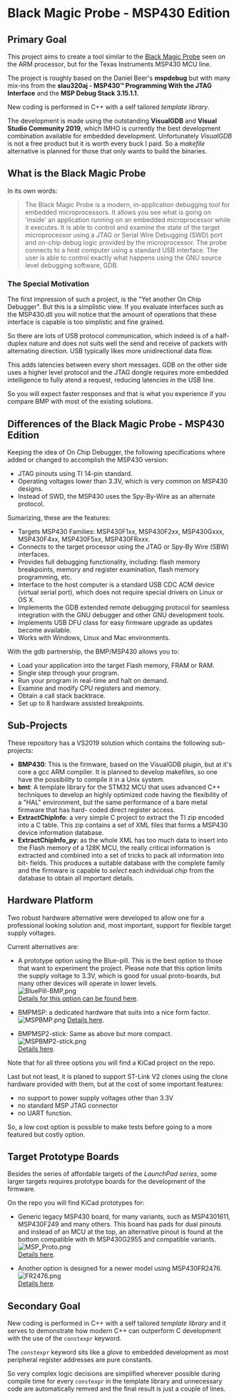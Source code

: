 # Black Magic Probe - MSP430 Edition

## Primary Goal ##
This project aims to create a tool similar to the [Black Magic Probe](https://github.com/blacksphere/blackmagic) seen on the ARM processor, but for the Texas Instruments MSP430 MCU line.

The project is roughly based on the Daniel Beer's **mspdebug** but with many mix-ins from the **slau320aj - MSP430™ Programming With the JTAG Interface** and
the **MSP Debug Stack 3.15.1.1**.

New coding is performed in C++ with a self tailored *template library*.

The development is made using the outstanding **VisualGDB** and **Visual Studio Community 2019**, which IMHO is currently the best development combination available for embedded development. Unfortunately *VisualGDB* is not a free product but it is worth every buck I paid. So a *makefile* alternative is planned for those that only wants to build the binaries.

## What is the Black Magic Probe ##

In its own words:

> The Black Magic Probe is a modern, in-application debugging tool for embedded microprocessors. It allows you see what is going on 'inside' an application running on an embedded microprocessor while it executes. It is able to control and examine the state of the target microprocessor using a JTAG or Serial Wire Debugging (SWD) port and on-chip debug logic provided by the microprocessor. The probe connects to a host computer using a standard USB interface. The user is able to control exactly what happens using the GNU source level debugging software, GDB.

### The Special Motivation ###

The first impression of such a project, is the "Yet another On Chip Debugger". But this is a simplistic view. If you evaluate interfaces such as the MSP430.dll you will notice that the amount of operations that these interface is capable is too simplistic and fine grained.

So there are lots of USB protocol communication, which indeed is of a half-duplex nature and does not suits well the send and receive of packets with alternating direction. USB typically likes more unidirectional data flow.

This adds latencies between every short messages. GDB on the other side uses a higher level protocol and the JTAG dongle requires more embedded intelligence to fully atend a request, reducing latencies in the USB line.

So you will expect faster responses and that is what you experience if you compare BMP with most of the existing solutions.

## Differences of the Black Magic Probe - MSP430 Edition ##

Keeping the idea of On Chip Debugger, the following specifications where added or changed to accomplish the MSP430 version:
- JTAG pinouts using TI 14-pin standard.
- Operating voltages lower than 3.3V, which is very common on MSP430 designs.
- Instead of SWD, the MSP430 uses the Spy-By-Wire as an alternate protocol.

Sumarizing, these are the features:
- Targets MSP430 Families: MSP430F1xx, MSP430F2xx, MSP430Gxxx, MSP430F4xx, MSP430F5xx, MSP430FRxxx.
- Connects to the target processor using the JTAG or Spy-By Wire (SBW) interfaces.
- Provides full debugging functionality, including: flash memory breakpoints, memory and register examination, flash memory programming, etc.
- Interface to the host computer is a standard USB CDC ACM device (virtual serial port), which does not require special drivers on Linux or OS X.
- Implements the GDB extended remote debugging protocol for seamless integration with the GNU debugger and other GNU development tools.
- Implements USB DFU class for easy firmware upgrade as updates become available.
- Works with Windows, Linux and Mac environments.

With the gdb partnership, the BMP/MSP430 allows you to:

- Load your application into the target Flash memory, FRAM or RAM.
- Single step through your program.
- Run your program in real-time and halt on demand.
- Examine and modify CPU registers and memory.
- Obtain a call stack backtrace.
- Set up to 8 hardware assisted breakpoints.


## Sub-Projects

These repository has a VS2019 solution which contains the 
following sub-projects:

- **BMP430**: This is the firmware, based on the VisualGDB 
plugin, but at it's core a gcc ARM compiler. It is planned
to develop makefiles, so one have the possibility to compile
it in a Unix system.
- **bmt**: A template library for the STM32 MCU that uses
advanced C++ techniques to develop an highly optimized code
having the flexibility of a "HAL" environment, but the 
same performance of a bare metal firmware that has hard-
coded direct register access.
- **ExtractChipInfo**: a very simple C project to extract
the TI zip encoded into a C table. This zip contains a set
of XML files that forms a MSP430 device information 
database.
- **ExtractChipInfo_py**: as the whole XML has too much
data to insert into the Flash memory of a 128K MCU, the
really critical information is extracted and combined
into a set of tricks to pack all information into bit-
fields. This produces a suitable database with the 
complete family and the firmware is capable to *select*
each individual *chip* from the database to obtain all
important details.

## Hardware Platform

Two robust hardware alternative were developed to allow one for a professional looking solution and, most important, support for flexible target supply voltages.

Current alternatives are:

- A prototype option using the Blue-pill. This is the best option to those that want to experiment the project. Please note that this option limits the supply voltage to 3.3V, which is good for usual proto-boards, but many other devices will operate in lower levels.  
![BluePill-BMP,png](Hardware/BluePill-BMP/images/BluePill-BMP.png)  
[Details for this option can be found here](Hardware/BluePill-BMP/README.md).

- BMPMSP: a dedicated hardware that suits into a nice form factor.  
![MSPBMP.png](Hardware/MSPBMP/images/MSPBMP.png)
[Details here](Hardware/MSPBMP/README.md).

- BMPMSP2-stick: Same as above but more compact.  
![MSPBMP2-stick.png](Hardware/MSPBMP2-stick/images/MSPBMP2-stick.png)  
[Details here](Hardware/MSPBMP2-stick/README.md).


Note that for all three options you will find a KiCad project on the repo.

Last but not least, it is planed to support ST-Link V2 clones using the clone hardware provided with them, but at the cost of some important features:
- no support to power supply voltages other than 3.3V
- no standard MSP JTAG connector
- no UART function.

So, a low cost option is possible to make tests before going to a more featured but costly option.

## Target Prototype Boards ##

Besides the series of affordable targets of the *LaunchPad series*, some larger targets requires prototype boards for the development of the firmware.

On the repo you will find KiCad prototypes for:

- Generic legacy MSP430 board, for many variants, such as MSP4301611, MSP430F249 and many others. This board has pads for dual pinouts and instead of an MCU at the top, an alternative pinout is found at the bottom compatible with th MSP430G2955 and compatible variants.  
![MSP_Proto.png](Hardware/Target_Proto_Boards/MSP_Proto/images/MSP_Proto.png)  
[Details here](Hardware/Target_Proto_Boards/MSP_Proto/README.md).

- Another option is designed for a newer model using MSP430FR2476.  
![FR2476.png](Hardware/Target_Proto_Boards/FR2476/images/FR2476.png)  
[Details here](Hardware/Target_Proto_Boards/FR2476/README.md).

## Secondary Goal ##

New coding is performed in C++ with a self tailored *template library* and it serves to demonstrate how modern C++ can outperform C development with the use of the ``constexpr`` keyword.

The ``constexpr`` keyword sits like a *glove* to embedded development as most peripheral register addresses are pure constants.

So very complex logic decisions are simplified wherever possible during compile time for every ``constexpr`` in the template library and unnecessary code are automatically remved and the final result is just a couple of lines.

